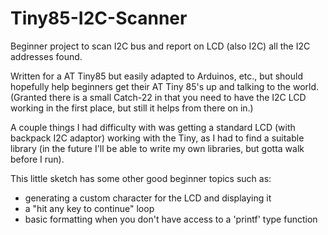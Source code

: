 # Tiny85-I2C-Scanner
Beginner project to scan I2C bus and report on LCD (also I2C) all the I2C addresses found.

Written for a AT Tiny85 but easily adapted to Arduinos, etc., but should hopefully help beginners get their AT Tiny 85's up and talking to the world.  (Granted there is a small Catch-22 in that you need to have the I2C LCD working in the first place, but still it helps from there on in.)

A couple things I had difficulty with was getting a standard LCD (with backpack I2C adaptor) working with the Tiny, as I had to find a suitable library (in the future I'll be able to write my own libraries, but gotta walk before I run).

This little sketch has some other good beginner topics such as:
- generating a custom character for the LCD and displaying it
- a "hit any key to continue" loop
- basic formatting when you don't have access to a 'printf' type function
